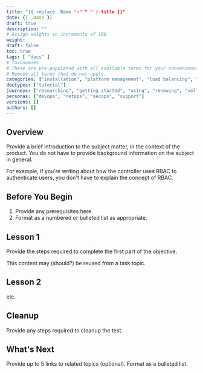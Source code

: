 ```yaml
---
title: "{{ replace .Name "-" " " | title }}"
date: {{ .Date }}
draft: true
description: ""
# Assign weights in increments of 100
weight: 
draft: false
toc: true
tags: [ "docs" ]
# Taxonomies
# These are pre-populated with all available terms for your convenience.
# Remove all terms that do not apply.
categories: ["installation", "platform management", "load balancing", "api management", "service mesh", "security", "analytics"]
doctypes: ["tutorial"]
journeys: ["researching", "getting started", "using", "renewing", "self service"]
personas: ["devops", "netops", "secops", "support"]
versions: []
authors: []
---
```



## Overview

Provide a brief introduction to the subject matter, in the context of the product. You do not have to provide background information on the subject in general.

For example, if you're writing about how the controller uses RBAC to authenticate users, you don't have to explain the concept of RBAC.

## Before You Begin

1. Provide any prerequisites here.
2. Format as a numbered or bulleted list as appropriate.

## Lesson 1

Provide the steps required to complete the first part of the objective. 

This content may (should?) be reused from a task topic.

## Lesson 2

etc.

## Cleanup

Provide any steps required to cleanup the test.

## What's Next

Provide up to 5 links to related topics (optional).
Format as a bulleted list.